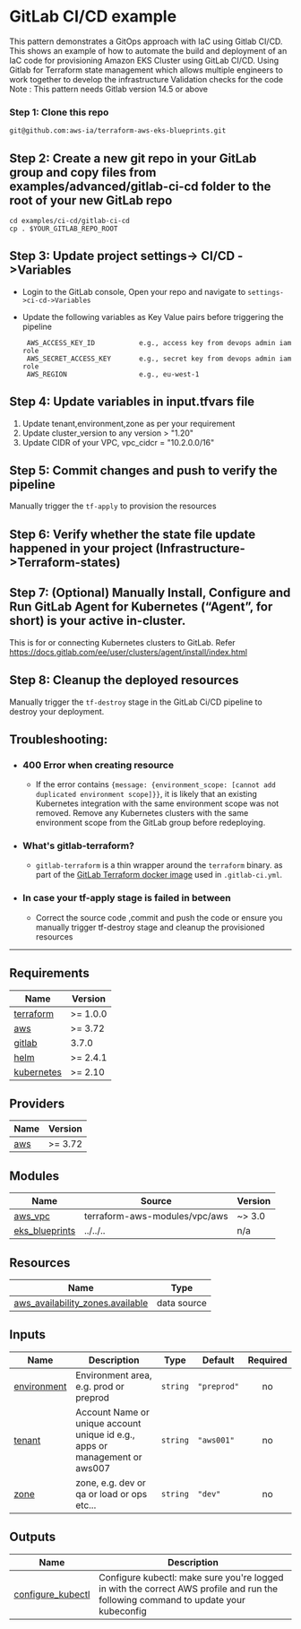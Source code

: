 # GitLab CI/CD example

This pattern demonstrates a GitOps approach with IaC using Gitlab CI/CD.
This shows an example of how to automate the build and deployment of an IaC code for provisioning Amazon EKS Cluster using GitLab CI/CD.
Using Gitlab for Terraform state management which allows multiple engineers to work together to develop the infrastructure
Validation checks for the code
Note : This pattern needs Gitlab version 14.5 or above

### Step 1: Clone this repo

```
git@github.com:aws-ia/terraform-aws-eks-blueprints.git
```

## Step 2: Create a new git repo in your GitLab group and copy files from examples/advanced/gitlab-ci-cd folder to the root of your new GitLab repo

    cd examples/ci-cd/gitlab-ci-cd
    cp . $YOUR_GITLAB_REPO_ROOT

## Step 3: Update project settings-> CI/CD ->Variables

- Login to the GitLab console, Open your repo and navigate to `settings->ci-cd->Variables`
- Update the following variables as Key Value pairs before triggering the pipeline

       AWS_ACCESS_KEY_ID           e.g., access key from devops admin iam role
       AWS_SECRET_ACCESS_KEY       e.g., secret key from devops admin iam role
       AWS_REGION                  e.g., eu-west-1

## Step 4: Update variables in input.tfvars file

1.  Update tenant,environment,zone as per your requirement
2.  Update cluster_version to any version > "1.20"
3.  Update CIDR of your VPC, vpc_cidcr = "10.2.0.0/16"

## Step 5: Commit changes and push to verify the pipeline

Manually trigger the `tf-apply` to provision the resources

## Step 6: Verify whether the state file update happened in your project (Infrastructure->Terraform-states)

## Step 7: (Optional) Manually Install, Configure and Run GitLab Agent for Kubernetes (“Agent”, for short) is your active in-cluster.

This is for or connecting Kubernetes clusters to GitLab. Refer https://docs.gitlab.com/ee/user/clusters/agent/install/index.html

## Step 8: Cleanup the deployed resources

Manually trigger the `tf-destroy` stage in the GitLab Ci/CD pipeline to destroy your deployment.

## Troubleshooting:

- ### 400 Error when creating resource

  - If the error contains `{message: {environment_scope: [cannot add duplicated environment scope]}}`, it is likely that an existing Kubernetes integration with the same environment scope was not removed. Remove any Kubernetes clusters with the same environment scope from the GitLab group before redeploying.

- ### What's gitlab-terraform?

  - `gitlab-terraform` is a thin wrapper around the `terraform` binary. as part of the [GitLab Terraform docker image](https://gitlab.com/gitlab-org/terraform-images) used in `.gitlab-ci.yml`.

- ### In case your tf-apply stage is failed in between
  - Correct the source code ,commit and push the code or ensure you manually trigger tf-destroy stage and cleanup the provisioned resources

---

<!-- BEGINNING OF PRE-COMMIT-TERRAFORM DOCS HOOK -->
## Requirements

| Name | Version |
|------|---------|
| <a name="requirement_terraform"></a> [terraform](#requirement\_terraform) | >= 1.0.0 |
| <a name="requirement_aws"></a> [aws](#requirement\_aws) | >= 3.72 |
| <a name="requirement_gitlab"></a> [gitlab](#requirement\_gitlab) | 3.7.0 |
| <a name="requirement_helm"></a> [helm](#requirement\_helm) | >= 2.4.1 |
| <a name="requirement_kubernetes"></a> [kubernetes](#requirement\_kubernetes) | >= 2.10 |

## Providers

| Name | Version |
|------|---------|
| <a name="provider_aws"></a> [aws](#provider\_aws) | >= 3.72 |

## Modules

| Name | Source | Version |
|------|--------|---------|
| <a name="module_aws_vpc"></a> [aws\_vpc](#module\_aws\_vpc) | terraform-aws-modules/vpc/aws | ~> 3.0 |
| <a name="module_eks_blueprints"></a> [eks\_blueprints](#module\_eks\_blueprints) | ../../.. | n/a |

## Resources

| Name | Type |
|------|------|
| [aws_availability_zones.available](https://registry.terraform.io/providers/hashicorp/aws/latest/docs/data-sources/availability_zones) | data source |

## Inputs

| Name | Description | Type | Default | Required |
|------|-------------|------|---------|:--------:|
| <a name="input_environment"></a> [environment](#input\_environment) | Environment area, e.g. prod or preprod | `string` | `"preprod"` | no |
| <a name="input_tenant"></a> [tenant](#input\_tenant) | Account Name or unique account unique id e.g., apps or management or aws007 | `string` | `"aws001"` | no |
| <a name="input_zone"></a> [zone](#input\_zone) | zone, e.g. dev or qa or load or ops etc... | `string` | `"dev"` | no |

## Outputs

| Name | Description |
|------|-------------|
| <a name="output_configure_kubectl"></a> [configure\_kubectl](#output\_configure\_kubectl) | Configure kubectl: make sure you're logged in with the correct AWS profile and run the following command to update your kubeconfig |
<!-- END OF PRE-COMMIT-TERRAFORM DOCS HOOK -->
